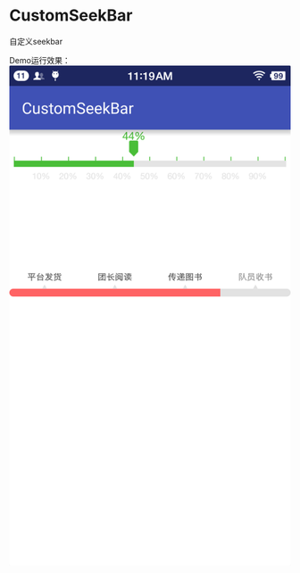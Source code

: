 # CustomSeekBar
自定义seekbar

Demo运行效果：
![Image text](https://raw.githubusercontent.com/xuminmin0405/CustomSeekBar/master/app/src/main/res/drawable-xhdpi/readme.png)
